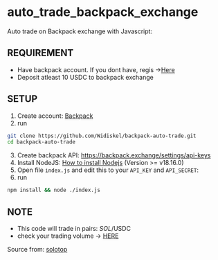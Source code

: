 # auto_trade_backpack_exchange

Auto trade on Backpack exchange with Javascript:

## REQUIREMENT

- Have backpack account. If you dont have, regis ->[Here](https://backpack.exchange/refer/5da696b1-8472-49c3-b43d-7d1fc48845a5)
- Deposit atleast 10 USDC to backpack exchange

## SETUP

1. Create account: [Backpack](https://backpack.exchange/refer/5da696b1-8472-49c3-b43d-7d1fc48845a5)
2. run

```bash
git clone https://github.com/Widiskel/backpack-auto-trade.git
cd backpack-auto-trade
```

3. Create backpack API: https://backpack.exchange/settings/api-keys
4. Install NodeJS: [How to install Nodejs](https://www.geeksforgeeks.org/installation-of-node-js-on-windows) (Version >= v18.16.0)
5. Open file `index.js` and edit this to your `API_KEY` and `API_SECRET`:
6. run

```bash
npm install && node ./index.js
```

## NOTE

- This code will trade in pairs: $SOL/$USDC
- check your trading volume -> [HERE](https://api.backpack.exchange/wapi/v1/statistics/user/volume/quote/USDC?interval=month)

Source from: [solotop](https://github.com/solotop999/auto_trade_backpack_exchange.git)

